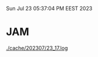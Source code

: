 Sun Jul 23 05:37:04 PM EEST 2023
# JAM
<a href='./cache/202307/23_17.log'>./cache/202307/23_17.log</a>

